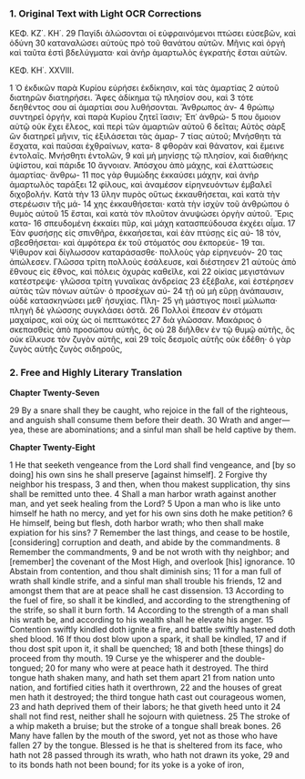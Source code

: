 ### 1. Original Text with Light OCR Corrections

ΚΕΦ. ΚΖ΄. ΚΗ΄.
29 Παγίδι ἁλώσονται οἱ εὐφραινόμενοι πτώσει εὐσεβῶν, καὶ ὀδύνη
30 καταναλώσει αὐτοὺς πρὸ τοῦ θανάτου αὐτῶν. Μῆνις καὶ ὀργὴ
καὶ ταῦτα ἐστὶ βδελύγματα· καὶ ἀνὴρ ἁμαρτωλὸς ἐγκρατὴς ἔσται
αὐτῶν.

ΚΕΦ. ΚΗ΄. XXVIII.

1 Ὁ ἐκδικῶν παρὰ Κυρίου εὑρήσει ἐκδίκησιν, καὶ τὰς ἁμαρτίας
2 αὐτοῦ διατηρῶν διατηρήσει. Ἄφες ἀδίκημα τῷ πλησίον σου, καὶ
3 τότε δεηθέντος σου αἱ ἁμαρτίαι σου λυθήσονται. Ἄνθρωπος ἀν-
4 θρώπῳ συντηρεῖ ὀργήν, καὶ παρὰ Κυρίου ζητεῖ ἴασιν; Ἐπ᾽ ἀνθρώ-
5 που ὅμοιον αὐτῷ οὐκ ἔχει ἔλεος, καὶ περὶ τῶν ἁμαρτιῶν αὐτοῦ
6 δεῖται; Αὐτὸς σὰρξ ὢν διατηρεῖ μῆνιν, τίς ἐξιλάσεται τὰς ἁμαρ-
7 τίας αὐτοῦ; Μνήσθητι τὰ ἔσχατα, καὶ παῦσαι ἐχθραίνων, κατα-
8 φθορὰν καὶ θάνατον, καὶ ἔμεινε ἐντολαῖς. Μνήσθητι ἐντολῶν,
9 καὶ μὴ μηνίσῃς τῷ πλησίον, καὶ διαθήκης ὑψίστου, καὶ πάριδε
10 ἄγνοιαν. Ἀπόσχου ἀπὸ μάχης, καὶ ἐλαττώσεις ἁμαρτίας· ἄνθρω-
11 πος γὰρ θυμώδης ἐκκαύσει μάχην, καὶ ἀνὴρ ἁμαρτωλὸς ταράξει
12 φίλους, καὶ ἀναμέσον εἰρηνευόντων ἐμβαλεῖ διχοβολήν. Κατὰ τὴν
13 ὕλην πυρὸς οὕτως ἐκκαυθήσεται, καὶ κατὰ τὴν στερέωσιν τῆς μά-
14 χης ἐκκαυθήσεται· κατὰ τὴν ἰσχὺν τοῦ ἀνθρώπου ὁ θυμὸς αὐτοῦ
15 ἔσται, καὶ κατὰ τὸν πλοῦτον ἀνυψώσει ὀργὴν αὐτοῦ. Ἔρις κατα-
16 σπευδομένη ἐκκαίει πῦρ, καὶ μάχη κατασπεύδουσα ἐκχέει αἷμα.
17 Ἐὰν φυσήσῃς εἰς σπινθῆρα, ἐκκαήσεται, καὶ ἐὰν πτύσῃς εἰς αὐ-
18 τόν, σβεσθήσεται· καὶ ἀμφότερα ἐκ τοῦ στόματός σου ἐκπορεύε-
19 ται. Ψίθυρον καὶ δίγλωσσον καταράσασθε· πολλοὺς γὰρ εἰρηνευόν-
20 τας ἀπώλεσεν. Γλῶσσα τρίτη πολλοὺς ἐσάλευσε, καὶ διέστησεν
21 αὐτοὺς ἀπὸ ἔθνους εἰς ἔθνος, καὶ πόλεις ὀχυρὰς καθεῖλε, καὶ
22 οἰκίας μεγιστάνων κατέστρεψε· γλῶσσα τρίτη γυναῖκας ἀνδρείας
23 ἐξέβαλε, καὶ ἐστέρησεν αὐτὰς τῶν πόνων αὐτῶν· ὁ προσέχων αὐ-
24 τῇ οὐ μὴ εὕρῃ ἀνάπαυσιν, οὐδὲ κατασκηνώσει μεθ᾽ ἡσυχίας. Πλη-
25 γὴ μάστιγος ποιεῖ μώλωπα· πληγὴ δὲ γλώσσης συγκλάσει ὀστᾶ.
26 Πολλοὶ ἔπεσαν ἐν στόματι μαχαίρας, καὶ οὐχ ὡς οἱ πεπτωκότες
27 διὰ γλῶσσαν. Μακάριος ὁ σκεπασθεὶς ἀπὸ προσώπου αὐτῆς, ὃς οὐ
28 διῆλθεν ἐν τῷ θυμῷ αὐτῆς, ὃς οὐκ εἵλκυσε τὸν ζυγὸν αὐτῆς, καὶ
29 τοῖς δεσμοῖς αὐτῆς οὐκ ἐδέθη· ὁ γὰρ ζυγὸς αὐτῆς ζυγὸς σιδηροῦς,

### 2. Free and Highly Literary Translation

**Chapter Twenty-Seven**

29 By a snare shall they be caught, who rejoice in the fall of the righteous,
    and anguish shall consume them before their death.
30 Wrath and anger—yea, these are abominations;
    and a sinful man shall be held captive by them.

**Chapter Twenty-Eight**

1 He that seeketh vengeance from the Lord shall find vengeance,
    and [by so doing] his own sins he shall preserve [against himself].
2 Forgive thy neighbor his trespass,
3 and then, when thou makest supplication, thy sins shall be remitted unto thee.
4 Shall a man harbor wrath against another man,
    and yet seek healing from the Lord?
5 Upon a man who is like unto himself he hath no mercy,
    and yet for his own sins doth he make petition?
6 He himself, being but flesh, doth harbor wrath;
    who then shall make expiation for his sins?
7 Remember the last things, and cease to be hostile,
    [considering] corruption and death, and abide by the commandments.
8 Remember the commandments,
9 and be not wroth with thy neighbor;
    and [remember] the covenant of the Most High,
    and overlook [his] ignorance.
10 Abstain from contention, and thou shalt diminish sins;
11 for a man full of wrath shall kindle strife,
    and a sinful man shall trouble his friends,
12 and amongst them that are at peace shall he cast dissension.
13 According to the fuel of fire, so shall it be kindled,
    and according to the strengthening of the strife, so shall it burn forth.
14 According to the strength of a man shall his wrath be,
    and according to his wealth shall he elevate his anger.
15 Contention swiftly kindled doth ignite a fire,
    and battle swiftly hastened doth shed blood.
16 If thou dost blow upon a spark, it shall be kindled,
17 and if thou dost spit upon it, it shall be quenched;
18 and both [these things] do proceed from thy mouth.
19 Curse ye the whisperer and the double-tongued;
20 for many who were at peace hath it destroyed.
    The third tongue hath shaken many, and hath set them apart
21 from nation unto nation, and fortified cities hath it overthrown,
22 and the houses of great men hath it destroyed;
    the third tongue hath cast out courageous women,
23 and hath deprived them of their labors;
    he that giveth heed unto it
24 shall not find rest, neither shall he sojourn with quietness.
25 The stroke of a whip maketh a bruise;
    but the stroke of a tongue shall break bones.
26 Many have fallen by the mouth of the sword,
    yet not as those who have fallen
27 by the tongue.
    Blessed is he that is sheltered from its face, who hath not
28 passed through its wrath, who hath not drawn its yoke,
29 and to its bonds hath not been bound;
    for its yoke is a yoke of iron,